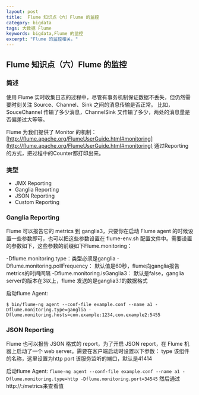 ```yaml
---
layout: post
title:  Flume 知识点（六）Flume 的监控
category: bigdata 
tags: 大数据 Flume 
keywords: bigdata,Flume 的监控
excerpt: "Flume 的监控相关。"
---
```

## Flume 知识点（六）Flume 的监控

### 简述

使用 Flume 实时收集日志的过程中，尽管有事务机制保证数据不丢失，但仍然需要时刻关注 Source、Channel、Sink 之间的消息传输是否正常。
比如，SouceChannel 传输了多少消息，ChannelSink 又传输了多少，两处的消息量是否偏差过大等等。


Flume 为我们提供了 Monitor 的机制：[http://flume.apache.org/FlumeUserGuide.html#monitoring](http://flume.apache.org/FlumeUserGuide.html#monitoring) 通过Reporting 的方式，把过程中的Counter都打印出来。

### 类型

- JMX Reporting
- Ganglia Reporting
- JSON Reporting
- Custom Reporting

### Ganglia Reporting
Flume 可以报告它的 metrics 到 ganglia3，只要你在启动 Flume agent 的时候设置一些参数即可，也可以把这些参数设置在 flume-env.sh 配置文件中。需要设置的参数如下，这些参数的前缀如下Flume.monitoring：

-Dflume.monitoring.type：类型必须是ganglia
-Dflume.monitoring.pollFrequency： 默认值是60秒，flume向ganglia报告metrics的时间间隔
-Dflume.monitoring.isGanglia3： 默认是false，ganglia server的版本在3以上，flume 发送的是ganglia3.1的数据格式

启动flume Agent:
```
$ bin/flume-ng agent --conf-file example.conf --name a1 -Dflume.monitoring.type=ganglia -Dflume.monitoring.hosts=com.example:1234,com.example2:5455
```

### JSON Reporting

Flume 也可以报告 JSON 格式的 report，为了开启 JSON report，在 Flume 机器上启动了一个 web server。需要在客户端启动时设置以下参数：
type    该组件的名称，这里设置为http
port    该服务监听的端口，默认是41414

启动flume Agent:
`flume-ng agent --conf-file example.conf --name a1 -Dflume.monitoring.type=http -Dflume.monitoring.port=34545`
然后通过http://<hostname>:<port>/metrics来查看值
